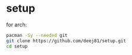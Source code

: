 # setup

for arch:

```bash
pacman -Sy --needed git
git clone https://github.com/deej81/setup.git
cd setup
```

